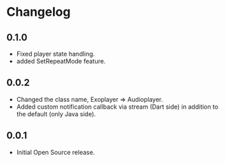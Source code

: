 # Changelog

## 0.1.0

- Fixed player state handling.
- added SetRepeatMode feature.

## 0.0.2

- Changed the class name, Exoplayer => Audioplayer.
- Added custom notification callback via stream (Dart side) in addition to the default (only Java side). 

## 0.0.1

- Initial Open Source release.


